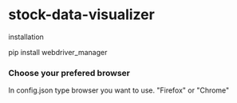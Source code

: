 # stock-data-visualizer

installation

pip install webdriver_manager

### Choose your prefered browser

In config.json type browser you want to use. "Firefox" or "Chrome"